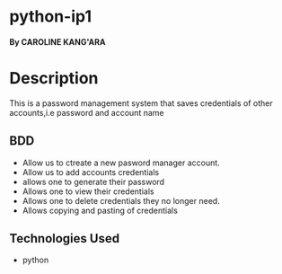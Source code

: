 # python-ip1
####  
#### By CAROLINE KANG'ARA


# Description

This is a password management system that saves credentials of other accounts,i.e password and account name

## BDD
* Allow us to ctreate a new pasword manager account.
* Allow us to add accounts credentials
* allows one to generate their password
* Allows one to view their credentials
* Allows one to delete credentials they no longer need.
* Allows copying and pasting of credentials

## Technologies Used
* python



